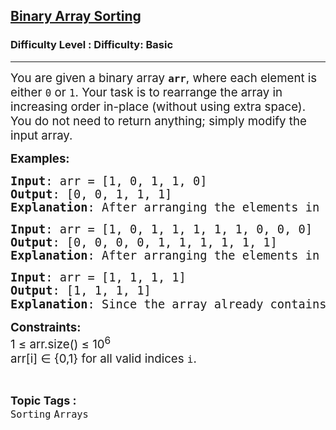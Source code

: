 <h2><a href="https://www.geeksforgeeks.org/problems/binary-array-sorting-1587115620/1?page=1&difficulty=Basic&status=unsolved,attempted&sortBy=submissions">Binary Array Sorting</a></h2><h3>Difficulty Level : Difficulty: Basic</h3><hr><div class="problems_problem_content__Xm_eO"><p><span style="font-size: 14pt;">You are given a binary array <strong><code>arr</code></strong>, where each element is either <code>0</code> or <code>1</code>. Your task is to rearrange the array in increasing order in-place (without using extra space). You do not need to return anything; simply modify the input array.</span></p>
<p><span style="font-size: 14pt;"><strong>Examples:</strong></span></p>
<pre><span style="font-size: 14pt;"><strong>Input</strong>: arr = [1, 0, 1, 1, 0]
<strong>Output</strong>: [0, 0, 1, 1, 1]
<strong>Explanation</strong>: After arranging the elements in increasing order, elements will be as 0 0 1 1 1.</span></pre>
<pre><span style="font-size: 14pt;"><strong>Input</strong>: arr = [1, 0, 1, 1, 1, 1, 1, 0, 0, 0]
<strong>Output</strong>: [0, 0, 0, 0, 1, 1, 1, 1, 1, 1]
<strong>Explanation</strong>: After arranging the elements in increasing order, elements will be 0 0 0 0 1 1 1 1 1 1.</span></pre>
<pre><span style="font-size: 14pt;"><strong>Input</strong>: arr = [1, 1, 1, 1]
<strong>Output</strong>: [1, 1, 1, 1]
<strong>Explanation</strong>: Since the array already contains only <code>1</code><span style="font-family: -apple-system, BlinkMacSystemFont, 'Segoe UI', Roboto, Oxygen, Ubuntu, Cantarell, 'Open Sans', 'Helvetica Neue', sans-serif;">s, no change is needed.</span></span></pre>
<p><span style="font-size: 14pt;"><strong>Constraints:</strong><br>1 ≤ arr.size() ≤ 10<sup>6</sup><br><span class="katex"><span class="katex-html" aria-hidden="true"><span class="base"><span class="mord mathnormal">a</span><span class="mord mathnormal">rr</span><span class="mopen">[</span><span class="mord mathnormal">i</span><span class="mclose">] </span><span class="mrel">∈ </span></span><span class="base"><span class="mopen">{</span><span class="mord">0</span><span class="mpunct">,</span><span class="mord">1</span><span class="mclose">}</span></span></span></span> for all valid indices <code>i</code>.</span></p></div><br><p><span style=font-size:18px><strong>Topic Tags : </strong><br><code>Sorting</code>&nbsp;<code>Arrays</code>&nbsp;